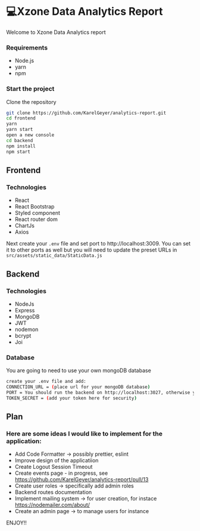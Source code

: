 # 💻Xzone Data Analytics Report

Welcome to Xzone Data Analytics report

### Requirements

- Node.js
- yarn
- npm

### Start the project

Clone the repository

```sh
git clone https://github.com/KarelGeyer/analytics-report.git
cd frontend
yarn
yarn start
open a new console
cd backend
npm install
npm start
```

## Frontend

### Technologies

- React
- React Bootstrap
- Styled component
- React router dom
- ChartJs
- Axios

Next create your `.env` file and set port to http://localhost:3009.
You can set it to other ports as well but you will need to update the preset URLs in `src/assets/static_data/StaticData.js`

## Backend
### Technologies

- NodeJs
- Express
- MongoDB
- JWT
- nodemon
- bcrypt
- Joi

### Database

You are going to need to use your own mongoDB database
```sh
create your .env file and add:
CONNECTION_URL = (place url for your mongoDB database)
PORT = You should run the backend on http://localhost:3027, otherwise you are going to have update preset URLs in `src/assets/static_data/StaticData.js`
TOKEN_SECRET = (add your token here for security)
```

## Plan
### Here are some ideas I would like to implement for the application:

- Add Code Formatter -> possibly prettier, eslint
- Improve design of the applicatiion
- Create Logout Session Timeout
- Create events page - in progress, see https://github.com/KarelGeyer/analytics-report/pull/13
- Create user roles -> specifically add admin roles
- Backend routes documentation
- Implement mailing system -> for user creation, for instace https://nodemailer.com/about/
- Create an admin page -> to manage users for instance

ENJOY!!
